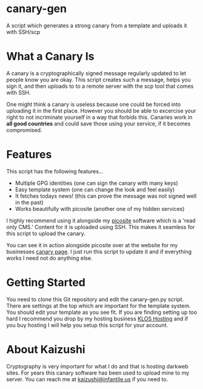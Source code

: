 # canary-gen
A script which generates a strong canary from a template and uploads it with SSH/scp

What a Canary Is
================

A canary is a cryptographically signed message regularly updated to let people know you are okay. This script creates such a message, helps you sign it, and then uploads to to a remote server with the scp tool that comes with SSH.

One might think a canary is useless because one could be forced into uploading it in the first place. However you should be able to excercise your right to not incriminate yourself in a way that forbids this. Canaries work in **all good countries** and could save those using your service, if it becomes compromised.

Features
========

This script has the following features...

* Multiple GPG identities (one can sign the canary with many keys)
* Easy template system (one can change the look and feel easily)
* It fetches todays news! (this can prove the message was not signed well in the past)
* Works beautifully with picosite (another one of my hidden services)

I highly recommend using it alongside my [picosite](https://github.com/kaizushi/picosite) software which is a 'read only CMS.' Content for it is uploaded using SSH. This makes it seamless for this script to upload the canary.

You can see it in action alongside picosite over at the website for my businesses [canary page](https://kloshost.online/page.php?q=canary). I just run this script to update it and if everything works I need not do anything else.

Getting Started
===============

You need to clone this Git repository and edit the canary-gen.py script. There are settings at the top which are important for the template system. You should edit your template as you see fit. If you are finding setting up too hard I recommend you drop by my hosting business [KLOS Hosting](https://kloshost.online) and if you buy hosting I will help you setup this script for your account.

About Kaizushi
==============

Cryptography is very important for what I do and that is hosting darkweb sites. For years this canary software has been used to upload mine to my server. You can reach me at <kaizushi@infantile.us> if you need to.
